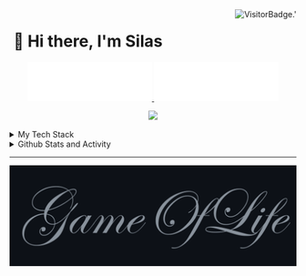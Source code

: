 <!-- Profile Views -->
<img align="right" alt="VisitorBadge.'" src="https://hits.seeyoufarm.com/api/count/incr/badge.svg?url=https%3A%2F%2Fgithub.com%2FSilenZcience&count_bg=%2336BCF7&title_bg=%23555555&icon=&icon_color=%23E7E7E7&title=PROFILE+VIEWS&edge_flat=false" />

# [&#x200B;](#) 💫 Hi there, I'm Silas

<!-- Username -->
<p align="center">
	<a href="https://github.com/SilenZcience/SilenZcience/blame/main/CSS_UsernameDark.svg#gh-dark-mode-only">
      <img width="43.2%" alt="Username in CSS" src="./CSS_UsernameDark.svg#gh-dark-mode-only">
	</a>
	<a href="https://github.com/SilenZcience/SilenZcience/blame/main/CSS_UsernameBright.svg#gh-light-mode-only">
      <img width="43.2%" alt="Username in CSS" src="./CSS_UsernameBright.svg#gh-light-mode-only">
    </a>	
</p>

<!-- Messages -->
<p align="center">
	<img src="https://readme-typing-svg.demolab.com/?lines=Hi,+I%27m+Silas.;Student+at+Heinrich-Heine-University.;I%27m+currently+working+on+my+Bachelor+Thesis.;I%27m+currently+learning+C%2B%2B.;&center=true&width=500&height=50" /> 
</p>

<!-- Tech Stack -->
<details>
<summary>My Tech Stack</summary>
</br>

![Windows](https://img.shields.io/badge/windows-0078D6?style=for-the-badge&logo=windows&logoColor=white)
![Windows 11](https://img.shields.io/badge/windows%2011-0079D5.svg?style=for-the-badge&logo=Windows11&logoColor=white)
![Ubuntu](https://img.shields.io/badge/ubuntu-E95420?style=for-the-badge&logo=ubuntu&logoColor=white)

![Git](https://img.shields.io/badge/git-F05033.svg?style=for-the-badge&logo=git&logoColor=white)
![GitLab](https://img.shields.io/badge/gitlab-FC6D20.svg?style=for-the-badge&logo=gitlab&logoColor=white)
![GitHub](https://img.shields.io/badge/github-22262A.svg?style=for-the-badge&logo=github&logoColor=white)

![AutoIt](https://img.shields.io/badge/AutoIt-2D5073.svg?style=for-the-badge&logo=autoit&logoColor=white)
![C](https://img.shields.io/badge/c-00599C.svg?style=for-the-badge&logo=c&logoColor=white)
![C++](https://img.shields.io/badge/c++-00599C.svg?style=for-the-badge&logo=c%2B%2B&logoColor=white)
![Clojure](https://img.shields.io/badge/Clojure-Clojure.svg?style=for-the-badge&logo=Clojure&logoColor=white)
![Java](https://img.shields.io/badge/java-ED8B00.svg?style=for-the-badge&logo=openjdk&logoColor=white)
![Prolog](https://img.shields.io/badge/prolog-74283C?style=for-the-badge&logo=prolog&logoColor=white)
![Python](https://img.shields.io/badge/python-3670A0?style=for-the-badge&logo=python&logoColor=white)

![LaTeX](https://img.shields.io/badge/latex-008080.svg?style=for-the-badge&logo=latex&logoColor=white)

![Windows Terminal](https://img.shields.io/badge/Windows%20Terminal-4D4D4D.svg?style=for-the-badge&logo=windows-terminal&logoColor=white)
![PowerShell](https://img.shields.io/badge/PowerShell-5391FE.svg?style=for-the-badge&logo=powershell&logoColor=white)
![Bash](https://img.shields.io/badge/bash-4DAA24.svg?style=for-the-badge&logo=GNU-Bash&logoColor=white)
![Git Bash](https://img.shields.io/badge/git%20bash-F05033.svg?style=for-the-badge&logo=Git-for-Windows&logoColor=white)

![Visual Studio Code](https://img.shields.io/badge/Visual%20Studio%20Code-0078D7.svg?style=for-the-badge&logo=visual-studio-code&logoColor=white)
![Intellij](https://img.shields.io/badge/Intellij-FE3963.svg?style=for-the-badge&logo=intellij-idea&logoColor=white)
![Eclipse](https://img.shields.io/badge/Eclipse-FE7A16.svg?style=for-the-badge&logo=Eclipse&logoColor=white)

![MariaDB](https://img.shields.io/badge/MariaDB-003545?style=for-the-badge&logo=mariadb&logoColor=white)
![MongoDB](https://img.shields.io/badge/MongoDB-4ea94b.svg?style=for-the-badge&logo=mongodb&logoColor=white)
![MySQL](https://img.shields.io/badge/mysql-4479A1.svg?style=for-the-badge&logo=mysql&logoColor=white)

![Vercel](https://img.shields.io/badge/Vercel-000000.svg?style=for-the-badge&logo=vercel&logoColor=white)

</details>

<!-- Statistic Details -->
<details>

<summary>
Github Stats and Activity 
</summary>
<h2>
	<a href="#">&#x200B;</a>
	<a href="https://github.com/SilenZcience">
		<img unselectable="on" pointer-events="none" src="https://media4.giphy.com/media/MIGbtLZoVjbl0bYbAd/giphy.gif?cid=ecf05e472t2h0i8d7dcjaoau9iqtchhr899hxmpxzzgc7lyw&rid=giphy.gif" width="30" /> 
	</a>
	Github Stats and Activity
</h2>


<details>
<summary>🔥 Github Streak Stats</summary>
<h2><a href="#">&#x200B;</a>🔥 Github Streak Stats</h2>
<p align="center">
	<!-- Github Streak -->
	<a href="https://github.com/SilenZcience#gh-dark-mode-only">
		<img height="192px" alt="SilenZcience' Streak" src="https://streak-stats.demolab.com/?user=SilenZcience&theme=radical&hide_border=true#gh-dark-mode-only" />
	</a>
	<a href="https://github.com/SilenZcience#gh-light-mode-only">
		<img height="192px" alt="SilenZcience' Streak" src="https://streak-stats.demolab.com/?user=SilenZcience&theme=vue&hide_border=true#gh-light-mode-only" />
	</a>
</p>
</details>

<details>
<summary>💻 GitHub Profile Stats</summary>
<h2><a href="#">&#x200B;</a>💻 GitHub Profile Stats</h2>

<!-- Github Stats -->
<!-- language Stats -->
<a href="https://github.com/SilenZcience#gh-dark-mode-only">
	<img height="200" align="center" alt="SilenZcience' Github Stats" src="https://github-readme-stats-sigma-red.vercel.app/api?username=SilenZcience&show_icons=true&include_all_commits=true&hide=issues,contribs&count_private=true&theme=radical&hide_border=true#gh-dark-mode-only">
	<img height="200" align="center" alt="SilenZcience' Top Languages" src="https://github-readme-stats-sigma-red.vercel.app/api/top-langs/?username=SilenZcience&langs_count=8&theme=radical&hide_border=true&include_all_commits=true&count_private=true&layout=compact&hide=Makefile,Batchfile,HTML#gh-dark-mode-only">
</a>
<a href="https://github.com/SilenZcience#gh-light-mode-only">
	<img height="200" align="center" alt="SilenZcience' Github Stats" src="https://github-readme-stats-sigma-red.vercel.app/api?username=SilenZcience&show_icons=true&include_all_commits=true&hide=issues,contribs&count_private=true&theme=vue&hide_border=true#gh-light-mode-only">
	<img height="200" align="center" alt="SilenZcience' Top Languages" src="https://github-readme-stats-sigma-red.vercel.app/api/top-langs/?username=SilenZcience&langs_count=8&theme=vue&hide_border=true&include_all_commits=true&count_private=true&layout=compact&hide=Makefile,Batchfile,HTML#gh-light-mode-only">
</a>
</details>

<details>
<summary>🍻 GitHub Contribution Stats</summary>
<h2><a href="#">&#x200B;</a>🍻 GitHub Contribution Stats</h2>

<!-- Contribution Graph -->
<a href="https://github.com/SilenZcience#gh-dark-mode-only">
	<img height="200" align="center" alt="SilenZcience' Contribution Graph" src="https://github-readme-activity-graph.vercel.app/graph?username=SilenZcience&custom_title=Silas+Kraume's%20Contribution%20Graph&theme=merko&bg_color=141321&hide_border=true&line=d83a7d&point=f7d747#gh-dark-mode-only">
	<img height="200" align="center" alt="SilenZcience' Contributor Stats" src="https://github-contributor-stats.vercel.app/api?username=SilenZcience&limit=5&theme=radical&combine_all_yearly_contributions=true&hide_border=true">
</a>
<a href="https://github.com/SilenZcience#gh-light-mode-only">
	<img height="200" align="center" alt="SilenZcience' Contribution Graph" src="https://github-readme-activity-graph.vercel.app/graph?username=SilenZcience&custom_title=Silas+Kraume's%20Contribution%20Graph&theme=vue&bg_color=fffefe&hide_border=true&point=28394a#gh-light-mode-only">
	<img height="200" align="center" alt="SilenZcience' Contributor Stats" src="https://github-contributor-stats.vercel.app/api?username=SilenZcience&limit=5&theme=vuel&combine_all_yearly_contributions=true&hide_border=true">
</a>
</details>

<details>
<summary>⚡ Recent GitHub Activity</summary>
  
<!--START_SECTION:activity-->
1. 🚀 Published release [V1.9.1 2024.10.10](https://github.com/SilenZcience/cat_win/releases/tag/v1.9.1) in [SilenZcience/cat_win](https://github.com/SilenZcience/cat_win)
2. 🚀 Published release [V1.9.0 2024.09.05](https://github.com/SilenZcience/cat_win/releases/tag/v1.9.0) in [SilenZcience/cat_win](https://github.com/SilenZcience/cat_win)
3. 🚀 Published release [V1.8.5 2024.08.24](https://github.com/SilenZcience/cat_win/releases/tag/v1.8.5) in [SilenZcience/cat_win](https://github.com/SilenZcience/cat_win)
4. 🗣 Commented on [#4](https://github.com/shawwn/supports-color-python/issues/4#issuecomment-2294508291) in [shawwn/supports-color-python](https://github.com/shawwn/supports-color-python)
5. 💪 Opened PR [#6](https://github.com/shawwn/supports-color-python/pull/6) in [shawwn/supports-color-python](https://github.com/shawwn/supports-color-python)
<!--END_SECTION:activity-->

</details>
</details>

- - - -
<!-- ## [&#x200B;](#) Game of Life <a href="https://github.com/SilenZcience/GameOfLifeAction/blob/main/GameOfLife/GameOfLife.py">(click to see Source)</a> -->
<!-- GameOfLife -->
<a href="https://github.com/SilenZcience/GameOfLifeAction/blob/main/GameOfLife/GameOfLife.py">
	<img alt="Game of Life" src="./GameOfLife/Transition.gif">
</a> 
